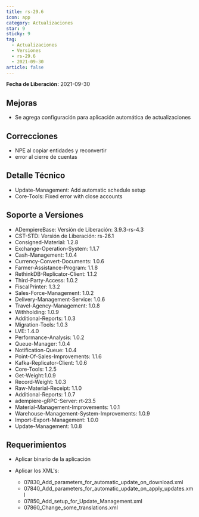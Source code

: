 ```yaml
---
title: rs-29.6
icon: app
category: Actualizaciones
star: 9
sticky: 9
tag:
  - Actualizaciones
  - Versiones
  - rs-29.6
  - 2021-09-30
article: false
---
```


**Fecha de Liberación:** 2021-09-30

## Mejoras

- Se agrega configuración para aplicación automática de actualizaciones

## Correcciones

- NPE al copiar entidades y reconvertir
- error al cierre de cuentas

## Detalle Técnico

- Update-Management: Add automatic schedule setup
- Core-Tools: Fixed error with close accounts

## Soporte a Versiones

- ADempiereBase: Versión de Liberación: 3.9.3-rs-4.3
- CST-STD: Versión de Liberación: rs-26.1
- Consigned-Material: 1.2.8
- Exchange-Operation-System: 1.1.7
- Cash-Management: 1.0.4
- Currency-Convert-Documents: 1.0.6
- Farmer-Assistance-Program: 1.1.8
- RethinkDB-Replicator-Client: 1.1.2
- Third-Party-Access: 1.0.2
- FiscalPrinter: 1.3.2
- Sales-Force-Management: 1.0.2
- Delivery-Management-Service: 1.0.6
- Travel-Agency-Management: 1.0.8
- Withholding: 1.0.9
- Additional-Reports: 1.0.3
- Migration-Tools: 1.0.3
- LVE: 1.4.0
- Performance-Analysis: 1.0.2
- Queue-Manager: 1.0.4
- Notification-Queue: 1.0.4
- Point-Of-Sales-Improvements: 1.1.6
- Kafka-Replicator-Client: 1.0.6
- Core-Tools: 1.2.5
- Get-Weight:1.0.9
- Record-Weight: 1.0.3
- Raw-Material-Receipt: 1.1.0
- Additional-Reports: 1.0.7
- adempiere-gRPC-Server: rt-23.5
- Material-Management-Improvements: 1.0.1
- Warehouse-Management-System-Improvements: 1.0.9
- Import-Export-Management: 1.0.0
- Update-Management: 1.0.8

## Requerimientos

- Aplicar binario de la aplicación
- Aplicar los XML's:

  - 07830_Add_parameters_for_automatic_update_on_download.xml
  - 07840_Add_parameters_for_automatic_update_on_apply_updates.xml
  - 07850_Add_setup_for_Update_Management.xml
  - 07860_Change_some_translations.xml

